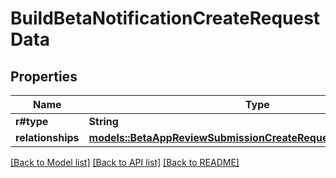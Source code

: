 # BuildBetaNotificationCreateRequestData

## Properties

Name | Type | Description | Notes
------------ | ------------- | ------------- | -------------
**r#type** | **String** |  | 
**relationships** | [**models::BetaAppReviewSubmissionCreateRequestDataRelationships**](BetaAppReviewSubmissionCreateRequest_data_relationships.md) |  | 

[[Back to Model list]](../README.md#documentation-for-models) [[Back to API list]](../README.md#documentation-for-api-endpoints) [[Back to README]](../README.md)


